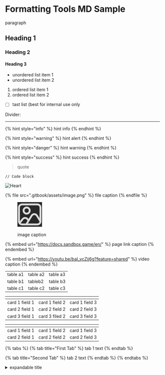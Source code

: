 # Formatting Tools MD Sample

paragraph

## Heading 1

### Heading 2

#### Heading 3

* unordered list item 1
* unordered list item 2

1. ordered list item 1
2. ordered list item 2

* [ ] tast list (best for internal use only

Divider:

***

{% hint style="info" %}
hint info
{% endhint %}

{% hint style="warning" %}
hint alert
{% endhint %}

{% hint style="danger" %}
hint warning
{% endhint %}

{% hint style="success" %}
hint success
{% endhint %}

> quote

```
// Code block
```
![Heart](https://github.com/EduTSB/LogicDB/assets/146975849/bc72ee0e-adc1-4382-bd3c-0405201c91f6)

{% file src=".gitbook/assets/image.png" %}
file caption
{% endfile %}

<figure><img src=".gitbook/assets/image.png" alt=""><figcaption><p>image caption</p></figcaption></figure>

{% embed url="https://docs.sandbox.game/en/" %}
page link caption
{% endembed %}

{% embed url="https://youtu.be/baI_vcZij6g?feature=shared" %}
video caption
{% endembed %}

|          |          |          |
| -------- | -------- | -------- |
| table a1 | table a2 | table a3 |
| table b1 | tableb2  | table b3 |
| table c1 | table c2 | table c3 |

<table data-view="cards"><thead><tr><th></th><th></th><th></th></tr></thead><tbody><tr><td>card 1 field 1</td><td>card 1 field 2</td><td>card 1 field 3</td></tr><tr><td>card 2 field 1</td><td>card 2 field 2</td><td>card 2 field 3</td></tr><tr><td>card 3 field 1</td><td>card 3 filed 2</td><td>card 3 field 3</td></tr></tbody></table>

<table data-card-size="large" data-view="cards"><thead><tr><th></th><th></th><th></th></tr></thead><tbody><tr><td>card 1 field 1</td><td>card 1 field 2</td><td>card 1 field 3</td></tr><tr><td>card 2 field 1</td><td>card 2 field 2</td><td>card 2 field 3</td></tr></tbody></table>

{% tabs %}
{% tab title="First Tab" %}
tab 1 text
{% endtab %}

{% tab title="Second Tab" %}
tab 2 text
{% endtab %}
{% endtabs %}

<details>

<summary>expandable title</summary>

expandable text

</details>

